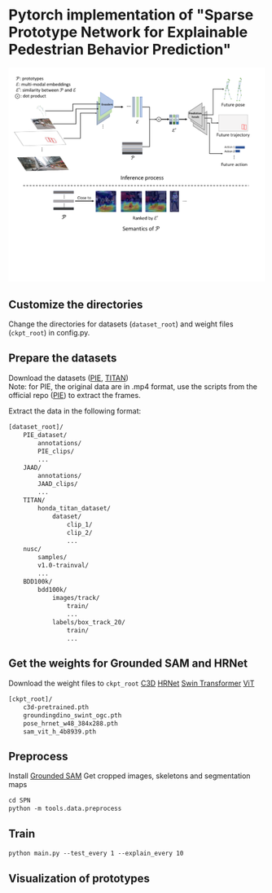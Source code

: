 # Pytorch implementation of "Sparse Prototype Network for Explainable Pedestrian Behavior Prediction"
<img src="https://github.com/Equinoxxxxx/SPN/blob/main/fig2.pdf">

## Customize the directories
Change the directories for datasets (```dataset_root```) and weight files (```ckpt_root```) in config.py.

## Prepare the datasets
Download the datasets ([PIE](https://github.com/aras62/PIEPredict?tab=readme-ov-file#PIE_dataset), [TITAN](https://usa.honda-ri.com/titan))  
Note: for PIE, the original data are in .mp4 format, use the scripts from the official repo ([PIE](https://github.com/aras62/PIEPredict?tab=readme-ov-file#PIE_dataset)) to extract the frames.

Extract the data in the following format:
```
[dataset_root]/
    PIE_dataset/
        annotations/
        PIE_clips/
        ...
    JAAD/
        annotations/
        JAAD_clips/
        ...
    TITAN/
        honda_titan_dataset/
            dataset/
                clip_1/
                clip_2/
                ...
    nusc/
        samples/
        v1.0-trainval/
        ...
    BDD100k/
        bdd100k/
            images/track/
                train/
                ...
            labels/box_track_20/
                train/
                ...
```
## Get the weights for Grounded SAM and HRNet
Download the weight files to ```ckpt_root```
[C3D](https://drive.google.com/file/d/19NWziHWh1LgCcHU34geoKwYezAogv9fX/view?usp=sharing)
[HRNet](https://drive.google.com/open?id=1UoJhTtjHNByZSm96W3yFTfU5upJnsKiS)
[Swin Transformer](https://github.com/IDEA-Research/GroundingDINO/releases/download/v0.1.0-alpha/groundingdino_swint_ogc.pth)
[ViT](https://dl.fbaipublicfiles.com/segment_anything/sam_vit_h_4b8939.pth)
```
[ckpt_root]/
    c3d-pretrained.pth
    groundingdino_swint_ogc.pth
    pose_hrnet_w48_384x288.pth
    sam_vit_h_4b8939.pth
```

## Preprocess
Install [Grounded SAM](https://github.com/IDEA-Research/Grounded-Segment-Anything?tab=readme-ov-file#install-without-docker)
Get cropped images, skeletons and segmentation maps
```
cd SPN
python -m tools.data.preprocess
```

## Train
```
python main.py --test_every 1 --explain_every 10
```

## Visualization of prototypes
